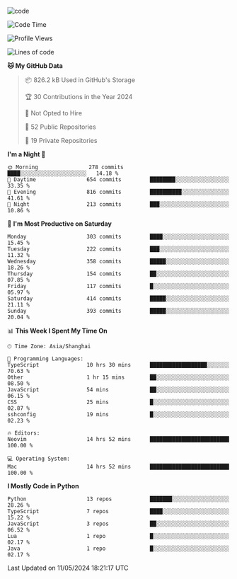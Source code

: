 
<!--
**liuyaanng/liuyaanng** is a ✨ _special_ ✨ repository because its `README.md` (this file) appears on your GitHub profile.

Here are some ideas to get you started:

- 🔭 I’m currently working on ...
- 🌱 I’m currently learning ...
- 👯 I’m looking to collaborate on ...
- 🤔 I’m looking for help with ...
- 💬 Ask me about ...
- 📫 How to reach me: ...
- 😄 Pronouns: ...
- ⚡ Fun fact: ...
-->


![code](https://cdn.jsdelivr.net/gh/liuyaanng/liuyaanng@1.0/code.gif) 

<!--START_SECTION:waka-->
![Code Time](http://img.shields.io/badge/Code%20Time-373%20hrs%2028%20mins-blue)

![Profile Views](http://img.shields.io/badge/Profile%20Views-0-blue)

![Lines of code](https://img.shields.io/badge/From%20Hello%20World%20I%27ve%20Written-14.6%20million%20lines%20of%20code-blue)

**🐱 My GitHub Data** 

> 📦 826.2 kB Used in GitHub's Storage 
 > 
> 🏆 30 Contributions in the Year 2024
 > 
> 🚫 Not Opted to Hire
 > 
> 📜 52 Public Repositories 
 > 
> 🔑 19 Private Repositories 
 > 
**I'm a Night 🦉** 

```text
🌞 Morning                278 commits         ████░░░░░░░░░░░░░░░░░░░░░   14.18 % 
🌆 Daytime                654 commits         ████████░░░░░░░░░░░░░░░░░   33.35 % 
🌃 Evening                816 commits         ██████████░░░░░░░░░░░░░░░   41.61 % 
🌙 Night                  213 commits         ███░░░░░░░░░░░░░░░░░░░░░░   10.86 % 
```
📅 **I'm Most Productive on Saturday** 

```text
Monday                   303 commits         ████░░░░░░░░░░░░░░░░░░░░░   15.45 % 
Tuesday                  222 commits         ███░░░░░░░░░░░░░░░░░░░░░░   11.32 % 
Wednesday                358 commits         █████░░░░░░░░░░░░░░░░░░░░   18.26 % 
Thursday                 154 commits         ██░░░░░░░░░░░░░░░░░░░░░░░   07.85 % 
Friday                   117 commits         █░░░░░░░░░░░░░░░░░░░░░░░░   05.97 % 
Saturday                 414 commits         █████░░░░░░░░░░░░░░░░░░░░   21.11 % 
Sunday                   393 commits         █████░░░░░░░░░░░░░░░░░░░░   20.04 % 
```


📊 **This Week I Spent My Time On** 

```text
🕑︎ Time Zone: Asia/Shanghai

💬 Programming Languages: 
TypeScript               10 hrs 30 mins      ██████████████████░░░░░░░   70.63 % 
Other                    1 hr 15 mins        ██░░░░░░░░░░░░░░░░░░░░░░░   08.50 % 
JavaScript               54 mins             ██░░░░░░░░░░░░░░░░░░░░░░░   06.15 % 
CSS                      25 mins             █░░░░░░░░░░░░░░░░░░░░░░░░   02.87 % 
sshconfig                19 mins             █░░░░░░░░░░░░░░░░░░░░░░░░   02.23 % 

🔥 Editors: 
Neovim                   14 hrs 52 mins      █████████████████████████   100.00 % 

💻 Operating System: 
Mac                      14 hrs 52 mins      █████████████████████████   100.00 % 
```

**I Mostly Code in Python** 

```text
Python                   13 repos            ███████░░░░░░░░░░░░░░░░░░   28.26 % 
TypeScript               7 repos             ████░░░░░░░░░░░░░░░░░░░░░   15.22 % 
JavaScript               3 repos             ██░░░░░░░░░░░░░░░░░░░░░░░   06.52 % 
Lua                      1 repo              █░░░░░░░░░░░░░░░░░░░░░░░░   02.17 % 
Java                     1 repo              █░░░░░░░░░░░░░░░░░░░░░░░░   02.17 % 
```




 Last Updated on 11/05/2024 18:21:17 UTC
<!--END_SECTION:waka-->
